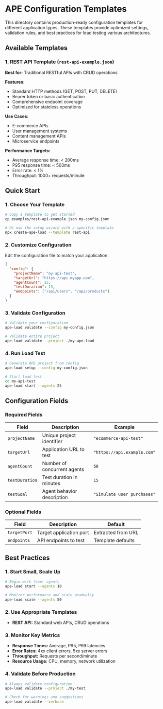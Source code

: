 # APE Configuration Templates

This directory contains production-ready configuration templates for different application types. These templates provide optimized settings, validation rules, and best practices for load testing various architectures.

## Available Templates

### 1. REST API Template (`rest-api-example.json`)

**Best for:** Traditional RESTful APIs with CRUD operations

**Features:**
- Standard HTTP methods (GET, POST, PUT, DELETE)
- Bearer token or basic authentication
- Comprehensive endpoint coverage
- Optimized for stateless operations

**Use Cases:**
- E-commerce APIs
- User management systems
- Content management APIs
- Microservice endpoints

**Performance Targets:**
- Average response time: < 200ms
- P95 response time: < 500ms
- Error rate: < 1%
- Throughput: 1000+ requests/minute



## Quick Start

### 1. Choose Your Template

```bash
# Copy a template to get started
cp examples/rest-api-example.json my-config.json

# Or use the setup wizard with a specific template
npx create-ape-load --template rest-api
```

### 2. Customize Configuration

Edit the configuration file to match your application:

```json
{
  "config": {
    "projectName": "my-api-test",
    "targetUrl": "https://api.myapp.com",
    "agentCount": 25,
    "testDuration": 15,
    "endpoints": ["/api/users", "/api/products"]
  }
}
```

### 3. Validate Configuration

```bash
# Validate your configuration
ape-load validate --config my-config.json

# Validate entire project
ape-load validate --project ./my-ape-load
```

### 4. Run Load Test

```bash
# Generate APE project from config
ape-load setup --config my-config.json

# Start load test
cd my-api-test
ape-load start --agents 25
```

## Configuration Fields

### Required Fields

| Field | Description | Example |
|-------|-------------|---------|
| `projectName` | Unique project identifier | `"ecommerce-api-test"` |
| `targetUrl` | Application URL to test | `"https://api.example.com"` |
| `agentCount` | Number of concurrent agents | `50` |
| `testDuration` | Test duration in minutes | `15` |
| `testGoal` | Agent behavior description | `"Simulate user purchases"` |



### Optional Fields

| Field | Description | Default |
|-------|-------------|---------|
| `targetPort` | Target application port | Extracted from URL |
| `endpoints` | API endpoints to test | Template defaults |

## Best Practices

### 1. Start Small, Scale Up

```bash
# Begin with fewer agents
ape-load start --agents 10

# Monitor performance and scale gradually
ape-load scale --agents 50
```

### 2. Use Appropriate Templates

- **REST API:** Standard web APIs, CRUD operations

### 3. Monitor Key Metrics

- **Response Times:** Average, P95, P99 latencies
- **Error Rates:** 4xx client errors, 5xx server errors
- **Throughput:** Requests per second/minute
- **Resource Usage:** CPU, memory, network utilization

### 4. Validate Before Production

```bash
# Always validate configuration
ape-load validate --project ./my-test

# Check for warnings and suggestions
ape-load validate --verbose
```